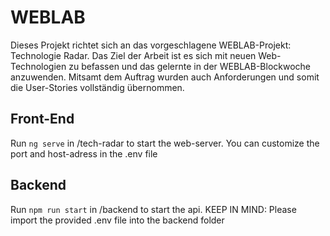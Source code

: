 # WEBLAB

Dieses Projekt richtet sich an das vorgeschlagene WEBLAB-Projekt: Technologie Radar. Das Ziel der Arbeit ist es sich mit neuen Web-Technologien zu befassen und das gelernte in der WEBLAB-Blockwoche anzuwenden. Mitsamt dem Auftrag wurden auch Anforderungen und somit die User-Stories vollständig übernommen. 


## Front-End

Run `ng serve` in /tech-radar to start the web-server. You can customize the port and host-adress in the .env file

## Backend

Run `npm run start` in /backend to start the api. KEEP IN MIND: Please import the provided .env file into the backend folder


